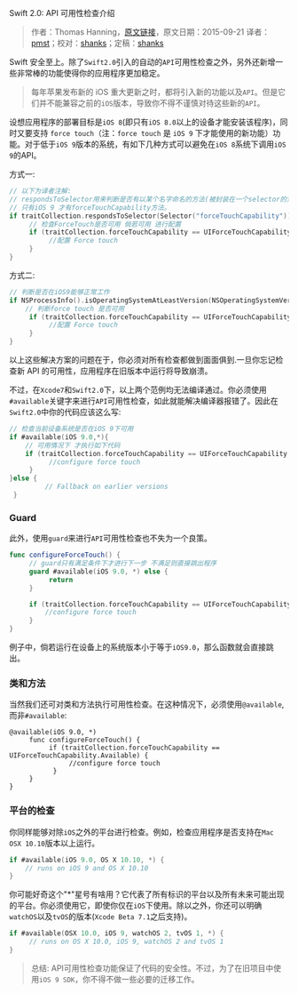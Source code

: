 Swift 2.0: API 可用性检查介绍

> 作者：Thomas Hanning，[原文链接](http://www.thomashanning.com/api-availability-checking-in-swift-2-0/)，原文日期：2015-09-21
> 译者：[pmst](http://www.jianshu.com/users/596f2ba91ce9/latest_articles)；校对：[shanks](http://codebuild.me/)；定稿：[shanks](http://codebuild.me/)
  








Swift 安全至上。除了`Swift2.0`引入的自动的`API`可用性检查之外，另外还新增一些非常棒的功能使得你的应用程序更加稳定。

> 每年苹果发布新的 iOS 重大更新之时，都将引入新的功能以及`API`。但是它们并不能兼容之前的`iOS`版本，导致你不得不谨慎对待这些新的`API`。

设想应用程序的部署目标是`iOS 8`(即只有`iOS 8.0`以上的设备才能安装该程序)，同时又要支持 `force touch`（注：`force touch` 是 `iOS 9` 下才能使用的新功能）功能。对于低于`iOS 9`版本的系统，有如下几种方式可以避免在`iOS 8`系统下调用`iOS 9`的API。



方式一:     

``` swift
// 以下为译者注解:
// respondsToSelector用来判断是否有以某个名字命名的方法(被封装在一个selector的对象里传递)
// 只有iOS 9 才有forceTouchCapability方法。
if traitCollection.respondsToSelector(Selector("forceTouchCapability")) {
	 // 检查ForceTouch是否可用 倘若可用 进行配置
     if (traitCollection.forceTouchCapability == UIForceTouchCapability.Available) {
          //配置 Force touch
     }
}
```

方式二:     

``` swift
// 判断是否在iOS9能够正常工作
if NSProcessInfo().isOperatingSystemAtLeastVersion(NSOperatingSystemVersion(majorVersion: 9, minorVersion: 0, patchVersion: 0)) {
	// 判断force touch 是否可用
     if (traitCollection.forceTouchCapability == UIForceTouchCapability.Available) {
          //配置 Force touch
     }
}
```

以上这些解决方案的问题在于，你必须对所有检查都做到面面俱到.一旦你忘记检查新 API 的可用性，应用程序在旧版本中运行将导致崩溃。

不过，在`Xcode7`和`Swift2.0`下，以上两个范例均无法编译通过。你必须使用`#available`关键字来进行`API`可用性检查，如此就能解决编译器报错了。因此在`Swift2.0`中你的代码应该这么写:

``` swift
// 检查当前设备系统是否在iOS 9下可用
if #available(iOS 9.0,*){
	// 可用情况下 才执行如下代码
	if (traitCollection.forceTouchCapability == UIForceTouchCapability.Available) {
          //configure force touch
     } 
}else {
         // Fallback on earlier versions
 }	
```

### Guard

此外，使用`guard`来进行`API`可用性检查也不失为一个良策。

``` swift
func configureForceTouch() {
	 // guard只有满足条件下才进行下一步 不满足则直接跳出程序
     guard #available(iOS 9.0, *) else {
          return
     }

     if (traitCollection.forceTouchCapability == UIForceTouchCapability.Available) {
         //configure force touch
     }        
}
```

例子中，倘若运行在设备上的系统版本小于等于`iOS9.0`，那么函数就会直接跳出。



### 类和方法

当然我们还可对类和方法执行可用性检查。在这种情况下，必须使用`@available`,而非`#available`:

``` 
@available(iOS 9.0, *)
     func configureForceTouch() {
          if (traitCollection.forceTouchCapability == UIForceTouchCapability.Available) {
               //configure force touch
           }    
     }
}
```



### 平台的检查

你同样能够对除`iOS`之外的平台进行检查。例如，检查应用程序是否支持在`Mac OSX 10.10`版本以上运行。

``` swift
if #available(iOS 9.0, OS X 10.10, *) {
    // runs on iOS 9 and OS X 10.10
}
```

你可能好奇这个"*"星号有啥用？它代表了所有标识的平台以及所有未来可能出现的平台。你必须使用它，即使你仅在`iOS`下使用。除以之外，你还可以明确`watchOS`以及`tvOS`的版本(`Xcode Beta 7.1`之后支持)。

``` swift
if #available(OSX 10.0, iOS 9, watchOS 2, tvOS 1, *) {
     // runs on OS X 10.0, iOS 9, watchOS 2 and tvOS 1
}
```

>总结: API可用性检查功能保证了代码的安全性。不过，为了在旧项目中使用`iOS 9 SDK`，你不得不做一些必要的迁移工作。
































